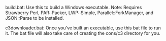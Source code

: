 build.bat: Use this to build a Windows executable.
Note: Requires Strawberry Perl, PAR::Packer, LWP::Simple, Parallel::ForkManager, and JSON::Parse to be installed.

c3downloader.bat: Once you've built an executable, use this bat file to run it. The bat file will also take care of creating the cons/c3 directory for you.
